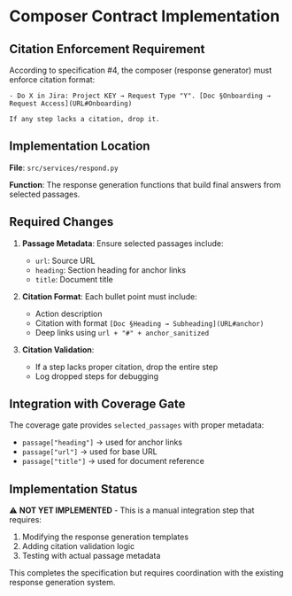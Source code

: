 # Composer Contract Implementation

## Citation Enforcement Requirement

According to specification #4, the composer (response generator) must enforce citation format:

```
- Do X in Jira: Project KEY → Request Type "Y". [Doc §Onboarding → Request Access](URL#Onboarding)

If any step lacks a citation, drop it.
```

## Implementation Location

**File**: `src/services/respond.py`

**Function**: The response generation functions that build final answers from selected passages.

## Required Changes

1. **Passage Metadata**: Ensure selected passages include:
   - `url`: Source URL
   - `heading`: Section heading for anchor links
   - `title`: Document title

2. **Citation Format**: Each bullet point must include:
   - Action description
   - Citation with format `[Doc §Heading → Subheading](URL#anchor)`
   - Deep links using `url + "#" + anchor_sanitized`

3. **Citation Validation**: 
   - If a step lacks proper citation, drop the entire step
   - Log dropped steps for debugging

## Integration with Coverage Gate

The coverage gate provides `selected_passages` with proper metadata:
- `passage["heading"]` → used for anchor links
- `passage["url"]` → used for base URL  
- `passage["title"]` → used for document reference

## Implementation Status

⚠️ **NOT YET IMPLEMENTED** - This is a manual integration step that requires:
1. Modifying the response generation templates
2. Adding citation validation logic
3. Testing with actual passage metadata

This completes the specification but requires coordination with the existing response generation system.